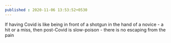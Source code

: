 ```yaml
---
published : 2020-11-06 13:53:52+0530
---
```


If having Covid is like being in front of a shotgun in the hand of a novice - a hit or a miss, then post-Covid is slow-poison - there is no escaping from the pain
